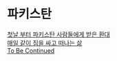 # 파키스탄  

[첫날 부터 파키스탄 사람들에게 받은 환대](posts/2017-05-20-47.md)  
[매일 같이 짐을 싸고 떠나는 삶](posts/2017-05-21-48.md)  
[To Be Continued]()  
